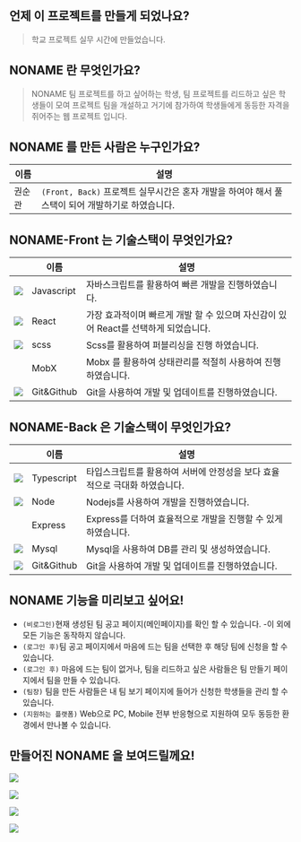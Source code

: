 ## 언제 이 프로젝트를 만들게 되었나요?

> 학교 프로젝트 실무 시간에 만들었습니다.

## NONAME 란 무엇인가요?

> NONAME 팀 프로젝트를 하고 싶어하는 학생, 팀 프로젝트를 리드하고 싶은 학생들이 모여 프로젝트 팀을 개설하고 거기에 참가하여 학생들에게 동등한 자격을 쥐어주는 웹 프로젝트 입니다.

## NONAME 를 만든 사람은 누구인가요?

| 이름   | 설명                                                                                             |
| ------ | ------------------------------------------------------------------------------------------------ |
| 권순관 | `(Front, Back)` 프로젝트 실무시간은 혼자 개발을 하여야 해서 풀스택이 되어 개발하기로 하였습니다. |

## NONAME-Front 는 기술스택이 무엇인가요?

|                                                            | 이름       | 설명                                                                                |
| ---------------------------------------------------------- | ---------- | ----------------------------------------------------------------------------------- |
| ![](https://img.icons8.com/color/24/000000/javascript.png) | Javascript | 자바스크립트를 활용하여 빠른 개발을 진행하였습니다.                                 |
| ![](https://img.icons8.com/plasticine/24/000000/react.png) | React      | 가장 효과적이며 빠르게 개발 할 수 있으며 자신감이 있어 React를 선택하게 되었습니다. |
| ![](https://img.icons8.com/color/24/000000/sass.png)       | scss       | Scss를 활용하여 퍼블리싱을 진행 하였습니다.                                         |
| &nbsp;                                                     | MobX       | Mobx 를 활용하여 상태관리를 적절히 사용하여 진행하였습니다.                         |
| ![](https://img.icons8.com/color/24/000000/git.png) | Git&Github | Git을 사용하여 개발 및 업데이트를 진행하였습니다. |

## NONAME-Back 은 기술스택이 무엇인가요?

|                                                                  | 이름       | 설명                                                                       |
| ---------------------------------------------------------------- | ---------- | -------------------------------------------------------------------------- |
| ![](https://img.icons8.com/color/24/000000/typescript.png)       | Typescript | 타입스크립트를 활용하여 서버에 안정성을 보다 효율적으로 극대화 하였습니다. |
| ![](https://img.icons8.com/windows/32/000000/nodejs.png)         | Node       | Nodejs를 사용하여 개발을 진행하였습니다.                                   |
| ![]()             | Express    | Express를 더하여 효율적으로 개발을 진행할 수 있게 하였습니다.              |
| ![](https://img.icons8.com/wired/24/000000/database-restore.png) | Mysql      | Mysql을 사용하여 DB를 관리 및 생성하였습니다.                              |
| ![](https://img.icons8.com/color/24/000000/git.png) | Git&Github | Git을 사용하여 개발 및 업데이트를 진행하였습니다. |

## NONAME 기능을 미리보고 싶어요!

- `(비로그인)`현재 생성된 팀 공고 페이지(메인페이지)를 확인 할 수 있습니다. -이 외에 모든 기능은 동작하지 않습니다.
- `(로그인 후)`팀 공고 페이지에서 마음에 드는 팀을 선택한 후 해당 팀에 신청을 할 수 있습니다.
- `(로그인 후)` 마음에 드는 팀이 없거나, 팀을 리드하고 싶은 사람들은 팀 만들기 페이지에서 팀을 만들 수 있습니다.
- `(팀장)` 팀을 만든 사람들은 내 팀 보기 페이지에 들어가 신청한 학생들을 관리 할 수 있습니다.
- `(지원하는 플랫폼)` Web으로 PC, Mobile 전부 반응형으로 지원하여 모두 동등한 환경에서 만나볼 수 있습니다.

## 만들어진 NONAME 을 보여드릴께요!

![](https://user-images.githubusercontent.com/48983361/100679015-eb02f680-33b1-11eb-8a84-96785be88722.png)

![](https://user-images.githubusercontent.com/48983361/100679638-45508700-33b3-11eb-9dc0-cd77b929ee5e.png)

![](https://user-images.githubusercontent.com/48983361/100679707-69ac6380-33b3-11eb-86b7-7d6d2d037854.png)

![](https://user-images.githubusercontent.com/48983361/100680093-30282800-33b4-11eb-8046-f58108db0cdd.png)
